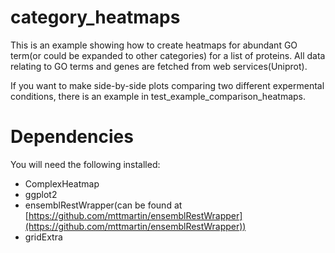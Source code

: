 # category_heatmaps

This is an example showing how to create heatmaps for abundant GO term(or could be expanded to other categories) for a list of proteins. All data relating to GO terms and genes are fetched from web services(Uniprot).

If you want to make side-by-side plots comparing two different expermental conditions, there is an example in test_example_comparison_heatmaps.

# Dependencies

You will need the following installed:

* ComplexHeatmap
* ggplot2
* ensemblRestWrapper(can be found at [https://github.com/mttmartin/ensemblRestWrapper](https://github.com/mttmartin/ensemblRestWrapper))
* gridExtra


